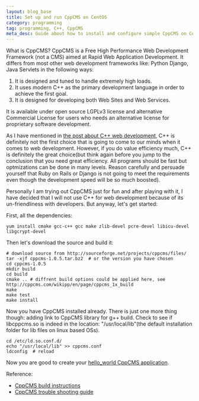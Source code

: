 ```yaml
---
layout: blog_base
title: Set up and run CppCMS on CentOS
category: programming
tag: programming, C++, CppCMS
meta_desc: Guide about how to install and configure simple CppCMS on CentOS.
---
```


What is CppCMS? CppCMS is a Free High Performance Web Development Framework (not a CMS) aimed at Rapid Web Application Development. It differs from most other web development frameworks like: Python Django, Java Servlets in the following ways:

1. It is designed and tuned to handle extremely high loads.
2. It uses modern C++ as the primary development language in order to achieve the first goal.
3. It is designed for developing both Web Sites and Web Services.

It is available under open source LGPLv3 license and alternative Commercial License for users who needs an alternative license for proprietary software development.

As I have mentioned in [the post about C++ web development](http://franklingu.github.io/programming/2015/12/21/C++-CGI-setup-on-CentOS/), C++ is definitely not the first choice that is going to come to our minds when it comes to web development. However, if you do value efficiency much, C++ is definitely the great choice(but think again before you jump to the conclusion that you need great efficiency. All programs should be fast but optmizations can be done in many levels. Reason carefully and persuade yourself that Ruby on Rails or Django is not going to meet the requirements even though the development speed will be so much boosted).

Personally I am trying out CppCMS just for fun and after playing with it, I have decided that I will not use C++ for web development because of its un-friendliness with developers. But anyway, let's get started:

First, all the dependencies:

```
yum install cmake gcc-c++ gcc make zlib-devel pcre-devel libicu-devel libgcrypt-devel 
```

Then let's download the source and build it:

```
# download source from http://sourceforge.net/projects/cppcms/files/
tar -xjf cppcms-1.0.5.tar.bz2  # or the version you have chosen
cd cppcms-1.0.5
mkdir build
cd build
cmake .. # diffrent build options could be applied here, see http://cppcms.com/wikipp/en/page/cppcms_1x_build
make
make test
make install
```

Now you have CppCMS installed already. There is just one more thing though: adding link to CppCMS library for g++ build. Check to see if libcppcms.so is indeed in the location: "/usr/local/lib"(the default installation folder for lib files on linux based OSs).

```
cd /etc/ld.so.conf.d/
echo "/usr/local/lib" >> cppcms.conf
ldconfig  # reload
```

Now you are good to create your [hello_world CppCMS application](http://cppcms.com/wikipp/en/page/cppcms_1x_tut_hello).

Reference:

* [CppCMS build instructions](http://cppcms.com/wikipp/en/page/cppcms_1x_build)
* [CppCMS trouble shooting guide](http://cppcms.com/wikipp/en/page/cppcms_1x_build_troubleshooting#My.sample.application.does.not.find.the.shared.object..code.libcppcms.so..code..when.I.try.to.run.it.)

